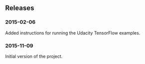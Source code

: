 ## Releases

### 2015-02-06

Added instructions for running the Udacity TensorFlow examples.

### 2015-11-09

Initial version of the project.
